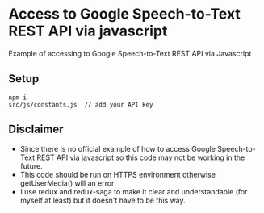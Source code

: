# Access to Google Speech-to-Text REST API via javascript

Example of accessing to Google Speech-to-Text REST API via Javascript

## Setup

```
npm i
src/js/constants.js  // add your API key
```



## Disclaimer
- Since there is no official example of how to access Google Speech-to-Text REST API via javascript so this code may not be working in the future.
- This code should be run on HTTPS environment otherwise getUserMedia() will an error
- I use redux and redux-saga to make it clear and understandable (for myself at least) but it doesn't have to be this way.


